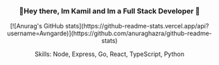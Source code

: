 ### <p align="center">👋Hey there, Im Kamil and Im a Full Stack Developer 👋</p>
<p align="center">[![Anurag's GitHub stats](https://github-readme-stats.vercel.app/api?username=Avngarde)](https://github.com/anuraghazra/github-readme-stats)</p>
<p align="center">Skills: Node, Express, Go, React, TypeScript, Python</a>
<!--
**Avngarde/Avngarde** is a ✨ _special_ ✨ repository because its `README.md` (this file) appears on your GitHub profile.

Here are some ideas to get you started:

- 🔭 I’m currently working on ...
- 🌱 I’m currently learning ...
- 👯 I’m looking to collaborate on ...
- 🤔 I’m looking for help with ...
- 💬 Ask me about ...
- 📫 How to reach me: ...
- 😄 Pronouns: ...
- ⚡ Fun fact: ...
-->
